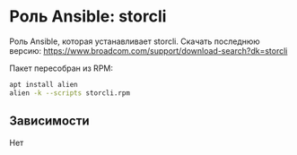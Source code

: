 # Роль Ansible: storcli

Роль Ansible, которая устанавливает storcli. Скачать последнюю версию: <https://www.broadcom.com/support/download-search?dk=storcli>

Пакет пересобран из RPM:

```bash
apt install alien
alien -k --scripts storcli.rpm
```

## Зависимости

Нет
